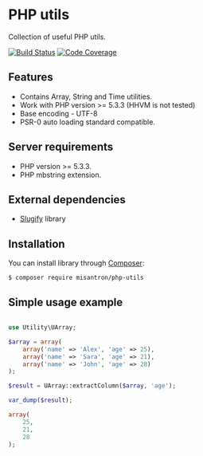 # PHP utils

Collection of useful PHP utils.

[![Build Status](https://travis-ci.org/misantron/php-utils.svg?branch=master)](https://travis-ci.org/misantron/php-utils)
[![Code Coverage](http://img.shields.io/coveralls/misantron/php-utils.svg)](https://coveralls.io/r/misantron/php-utils)

## Features

- Contains Array, String and Time utilities.
- Work with PHP version >= 5.3.3 (HHVM is not tested)
- Base encoding - UTF-8
- PSR-0 auto loading standard compatible.

## Server requirements

- PHP version >= 5.3.3.
- PHP mbstring extension.

## External dependencies

- [Slugify](https://github.com/cocur/slugify) library

## Installation

You can install library through [Composer](https://getcomposer.org):

```shell
$ composer require misantron/php-utils
```

## Simple usage example

```php

use Utility\UArray;

$array = array(
    array('name' => 'Alex', 'age' => 25),
    array('name' => 'Sara', 'age' => 21),
    array('name' => 'John', 'age' => 28)
);

$result = UArray::extractColumn($array, 'age');

var_dump($result);

array(
    25,
    21,
    28
);

```